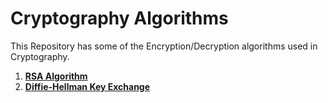 # Cryptography Algorithms

This Repository has some of the Encryption/Decryption algorithms used in Cryptography.

1. [**RSA Algorithm**](./RSA-Algorithm)
2. [**Diffie-Hellman Key Exchange**](https://github.com/TanmoySG/Cryptography-Algorithm/tree/master/Diffie-Hellman%20Key%20Exchange)
